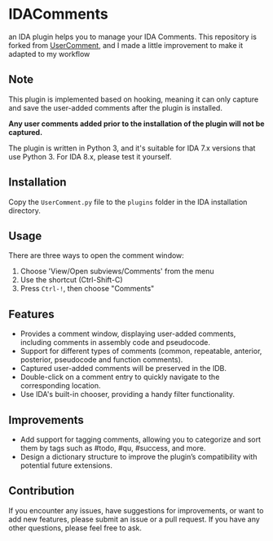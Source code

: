 # IDAComments
an IDA plugin helps you to manage your IDA Comments. This repository is forked from [UserComment](https://github.com/JayRE114514/UserComment), and I made a little improvement to make it adapted to my workflow

## Note

This plugin is implemented based on hooking, meaning it can only capture and save the user-added comments after the plugin is installed.

<b>Any user comments added prior to the installation of the plugin will not be captured.</b>

The plugin is written in Python 3, and it's suitable for IDA 7.x versions that use Python 3. For IDA 8.x, please test it yourself.

## Installation

Copy the `UserComment.py` file to the `plugins` folder in the IDA installation directory.

## Usage

There are three ways to open the comment window:
1. Choose 'View/Open subviews/Comments' from the menu
2. Use the shortcut (Ctrl-Shift-C)
3. Press `Ctrl-!`, then choose "Comments"

## Features

- Provides a comment window, displaying user-added comments, including comments in assembly code and pseudocode.
- Support for different types of comments (common, repeatable, anterior, posterior, pseudocode and function comments).
- Captured user-added comments will be preserved in the IDB.
- Double-click on a comment entry to quickly navigate to the corresponding location.
- Use IDA's built-in chooser, providing a handy filter functionality.

## Improvements
- Add support for tagging comments, allowing you to categorize and sort them by tags such as #todo, #qu, #success, and more.
- Design a dictionary structure to improve the plugin’s compatibility with potential future extensions.

## Contribution

If you encounter any issues, have suggestions for improvements, or want to add new features, please submit an issue or a pull request.
If you have any other questions, please feel free to ask.